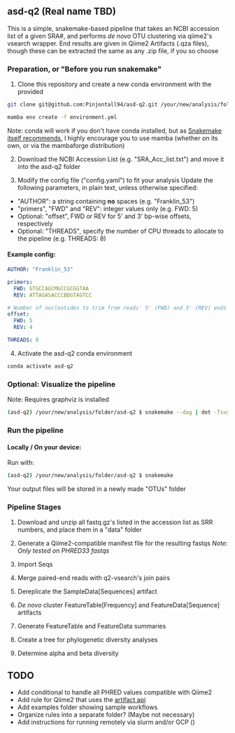## asd-q2 (Real name TBD)

This is a simple, snakemake-based pipeline that takes an NCBI accession list of 
a given SRA#, and performs <i>de novo</i> OTU clustering via qiime2's vsearch
wrapper. End results are given in Qiime2 Artifacts (.qza files), though these 
can be extracted the same as any .zip file, if you so choose

### Preparation, or "Before you run snakemake"

1. Clone this repository and create a new conda environment with the provided

``` sh
git clone git@github.com:Pinjontall94/asd-q2.git /your/new/analysis/folder

mamba env create -f environment.yml 
```

Note: conda will work if you don't have conda installed, but as 
[Snakemake itself recommends](https://snakemake.readthedocs.io/en/stable/getting_started/installation.html#installation-via-conda-mamba), I highly encourage you to use mamba (whether on its own, or via the
mambaforge distribution)

2. Download the NCBI Accession List (e.g. "SRA_Acc_list.txt") and move it into 
the asd-q2 folder

3. Modify the config file ("config.yaml") to fit your analysis
Update the following parameters, in plain text, unless otherwise specified:
* "AUTHOR": a string containing <b>no</b> spaces (e.g. "Franklin_53")
* "primers", "FWD" and "REV": integer values only (e.g. FWD: 5)
* Optional: "offset", FWD or REV for 5' and 3' bp-wise offsets, respectively
* Optional: "THREADS", specify the number of CPU threads to allocate to the 
pipeline (e.g. THREADS: 8)

#### Example config:

``` yaml
AUTHOR: "Franklin_53"

primers:
  FWD: GTGCCAGCMGCCGCGGTAA
  REV: ATTAGASACCCBDGTAGTCC

# Number of nucleotides to trim from reads' 5' (FWD) and 3' (REV) ends
offset:
  FWD: 5
  REV: 4

THREADS: 8
```


4. Activate the asd-q2 conda environment

``` sh
conda activate asd-q2
```

### Optional: Visualize the pipeline

Note: Requires graphviz is installed 

``` sh
(asd-q2) /your/new/analysis/folder/asd-q2 $ snakemake --dag | dot -Tsvg > dag.svg
```

### Run the pipeline 

#### Locally / On your device:
Run with:

``` sh
(asd-q2) /your/new/analysis/folder/asd-q2 $ snakemake
```

Your output files will be stored in a newly made "OTUs" folder

### Pipeline Stages 
1. Download and unzip all fastq.gz's listed in the accession list as SRR numbers,
and place them in a "data" folder 

2. Generate a Qiime2-compatible manifest file for the resulting fastqs
<i>Note: Only tested on PHRED33 fastqs</i>

3. Import Seqs

4. Merge paired-end reads with q2-vsearch's join pairs

5. Dereplicate the SampleData[Sequences] artifact

6. <i>De novo </i> cluster FeatureTable[Frequency] and FeatureData[Sequence] 
artifacts

7. Generate FeatureTable and FeatureData summaries

8. Create a tree for phylogenetic diversity analyses

9. Determine alpha and beta diversity

## TODO

* Add conditional to handle all PHRED values compatible with Qiime2
* Add rule for Qiime2 that uses the [artifact api](https://docs.qiime2.org/2021.8/interfaces/artifact-api/)
* Add examples folder showing sample workflows
* Organize rules into a separate folder? (Maybe not necessary)
* Add instructions for running remotely via slurm and/or GCP ()
